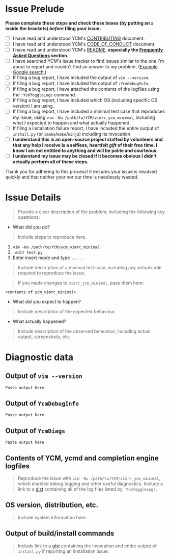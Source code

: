 # Issue Prelude

**Please complete these steps and check these boxes (by putting an `x` inside
the brackets) _before_ filing your issue:**

- [ ] I have read and understood YCM's [CONTRIBUTING][cont] document.
- [ ] I have read and understood YCM's [CODE_OF_CONDUCT][code] document.
- [ ] I have read and understood YCM's [README][readme], **especially the
  [Frequently Asked Questions][faq] section.**
- [ ] I have searched YCM's issue tracker to find issues similar to the one I'm
  about to report and couldn't find an answer to my problem. ([Example Google
  search.][search])
- [ ] If filing a bug report, I have included the output of `vim --version`.
- [ ] If filing a bug report, I have included the output of `:YcmDebugInfo`.
- [ ] If filing a bug report, I have attached the contents of the logfiles using
  the `:YcmToggleLogs` command.
- [ ] If filing a bug report, I have included which OS (including specific OS
  version) I am using.
- [ ] If filing a bug report, I have included a minimal test case that reproduces
  my issue, using `vim -Nu /path/to/YCM/vimrc_ycm_minimal`, including what I
  expected to happen and what actually happened.
- [ ] If filing a installation failure report, I have included the entire output
  of `install.py` (or `cmake`/`make`/`ninja`) including its invocation
- [ ] **I understand this is an open-source project staffed by volunteers and
  that any help I receive is a selfless, heartfelt _gift_ of their free time. I
  know I am not entitled to anything and will be polite and courteous.**
- [ ] **I understand my issue may be closed if it becomes obvious I didn't
  actually perform all of these steps.**

Thank you for adhering to this process! It ensures your issue is resolved
quickly and that neither your nor our time is needlessly wasted.

# Issue Details

> Provide a clear description of the problem, including the following key
> questions:

* What did you do?

> Include steps to reproduce here.

1. `vim -Nu /path/to/YCM/ycm_vimrc_minimal`
2. `:edit test.py`
3. Enter insert mode and type `.....`

> Include description of a minimal test case, including any actual code required
> to reproduce the issue.

> If you made changes to `vimrc_ycm_minimal`, pase them here:

```
<contents of ycm_vimrc_minimal>
```

* What did you expect to happen?

> Include description of the expected behaviour.

* What actually happened?

> Include description of the observed behaviour, including actual output,
> screenshots, etc.

# Diagnostic data

## Output of `vim --version`

```
Paste output here
```

## Output of `YcmDebugInfo`

```
Paste output here
```

## Output of `YcmDiags`

```
Paste output here
```

## Contents of YCM, ycmd and completion engine logfiles

> Reproduce the issue with `vim -Nu /path/to/YCM/vimrc_ycm_minimal`, which
> enabled debug logging and other useful diagnostics.  Include a link to a
> [gist][] containing all of the log files listed by `:YcmToggleLogs`.

## OS version, distribution, etc.

> Include system information here.

## Output of build/install commands

> Include link to a [gist][] containing the invocation and entire output of
> `install.py` if reporting an installation issue.

[cont]: https://github.com/ycm-core/YouCompleteMe/blob/master/CONTRIBUTING.md
[code]: https://github.com/ycm-core/YouCompleteMe/blob/master/CODE_OF_CONDUCT.md
[readme]: https://github.com/ycm-core/YouCompleteMe/blob/master/README.md
[faq]: https://github.com/ycm-core/YouCompleteMe/wiki/FAQ
[search]: https://www.google.com/search?q=site%3Ahttps%3A%2F%2Fgithub.com%2Fycm-core%2FYouCompleteMe%2Fissues%20python%20mac
[gist]: https://gist.github.com/
